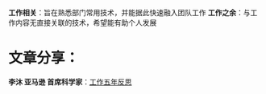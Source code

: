 **工作相关**：旨在熟悉部门常用技术，并能据此快速融入团队工作
**工作之余**：与工作内容无直接关联的技术，希望能有助个人发展


# 文章分享：
**李沐 亚马逊 首席科学家**：[工作五年反思](https://zhuanlan.zhihu.com/p/374777591 "工作五年反思")